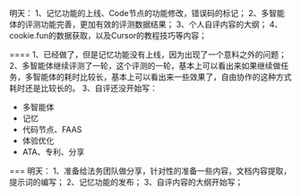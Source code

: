 
明天：
1、记忆功能的上线、Code节点的功能修改，错误码的标记；
2、多智能体的评测功能完善，更加有效的评测数据结果；
3、个人自评内容的大纲； 
4、cookie.fun的数据获取，以及Cursor的教程技巧等内容；


====
1、已经做了，但是记忆功能没有上线，因为出现了一个意料之外的问题；
2、多智能体继续评测了一轮，这个评测的一轮，基本上可以看出来如果继续做任务，多智能体的耗时比较长，基本上可以看出来一些效果了，自由协作的这种方式耗时还是比较长的。
3、自评还没开始写：
- 多智能体
- 记忆
- 代码节点、FAAS
- 体验优化
- ATA、专利、分享


===
明天：
1、准备给法务团队做分享，针对性的准备一些内容，文档内容提取，提示词的编写；
2、记忆功能的发布；
3、自评内容的大纲开始写；


